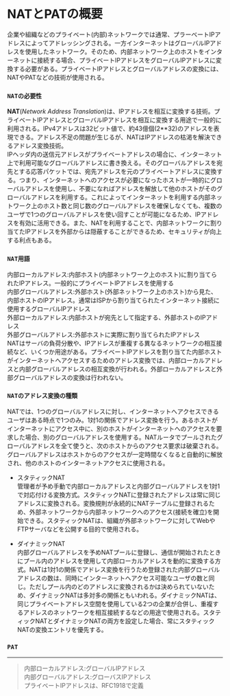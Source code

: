 # NATとPATの概要
企業や組織などのプライベート(内部)ネットワークでは通常、プラーベートIPアドレスによってアドレッシングされる。一方インターネットはグローバルIPアドレスを使用したネットワーク。そのため、内部ネットワーク上のホストをインターネットに接続する場合、プライベートIPアドレスをグローバルIPアドレスに変換する必要がある。プライベートIPアドレスとグローバルアドレスの変換には、NATやPATなどの技術が使用される。

### `NATの必要性`
**NAT**(*Network Address Translation*)は、IPアドレスを相互に変換する技術。プライベートIPアドレスとグローバルIPアドレスを相互に変換する用途で一般的に利用される。IPv4アドレスは32ビット値で、約43億個(2**32)のアドレスを表現できる。アドレス不足の問題が生じるが、NATはIPアドレスの枯渇を解決できるアドレス変換技術。  
IPヘッダ内の送信元アドレスがプライベートアドレスの場合に、インターネット上で利用可能なグローバルアドレスに書き換える。そのグローバルアドレスを宛先とする応答パケットでは、宛先アドレスを元のプライベートアドレスに変換する。つまり、インターネットへのアクセスが必要になったホストが一時的にグローバルアドレスを使用し、不要になればアドレスを解放して他のホストがそのグローバルアドレスを利用する。これによってインターネットを利用する内部ネットワーク上のホスト数と同じ数のグローバルアドレスを確保しなくても、複数のユーザで1つのグローバルアドレスを使い回すことが可能になるため、IPアドレスを有効に活用できる。また、NATを利用することで、内部ネットワークに割り当てたIPアドレスを外部からは隠蔽することができるため、セキュリティが向上する利点もある。

### `NAT用語`
内部ローカルアドレス:内部ホスト(内部ネットワーク上のホスト)に割り当てられたIPアドレス。一般的にプライベートIPアドレスを使用する  
内部グローバルアドレス:外部ホスト(外部ネットワーク上のホスト)から見た、内部ホストのIPアドレス。通常はISPから割り当てられたインターネット接続に使用するグローバルIPアドレス  
外部ローカルアドレス:内部ホストが宛先として指定する、外部ホストのIPアドレス  
外部グローバルアドレス:外部ホストに実際に割り当てられたIPアドレス  
NATはサーバの負荷分散や、IPアドレスが重複する異なるネットワークの相互接続など、いくつか用途がある。プライベートIPアドレスを割り当てた内部ホストがインターネットへアクセスするためのアドレス変換では、内部ローカルアドレスと内部グローバルアドレスの相互変換が行われる。外部ローカルアドレスと外部グローバルアドレスの変換は行われない。

### `NATのアドレス変換の種類`
NATでは、1つのグローバルアドレスに対し、インターネットへアクセスできるユーザはある時点で1つのみ。1対1の関係でアドレス変換を行う。あるホストがインターネットにアクセス中に、別のホストがインターネットへのアクセスを要求した場合、別のグローバルアドレスを使用する。NATルータでプールされたグローバルアドレスを全て使うと、次のホストからのアクセス要求は破棄される。グローバルアドレスはホストからのアクセスが一定時間なくなると自動的に解放され、他のホストのインターネットアクセスに使用される。

- スタティックNAT  
管理者が予め手動で内部ローカルアドレスと内部グローバルアドレスを1対1で対応付ける変換方式。スタティックNATに登録されたアドレスは常に同じアドレスに変換される。変換規則が永続的にNATテーブルに登録されるため、外部ネットワークから内部ネットワークへのアクセス(接続を確立)を開始できる。スタティックNATは、組織が外部ネットワークに対してWebやFTPサーバなどを公開する目的で使用される。

- ダイナミックNAT  
内部グローバルアドレスを予めNATプールに登録し、通信が開始されたときにプール内のアドレスを使用して内部ローカルアドレスを動的に変換する方式。NATは1対1の関係でアドレス変換を行うため登録された内部グローバルアドレスの数は、同時にインターネットへアクセス可能なユーザの数と同じ。ただしプール内のどのアドレスに変換されるかは決められていないため、ダイナミックNATは多対多の関係ともいわれる。ダイナミックNATは、同じプライベートアドレス空間を使用している2つの企業が合併し、重複するアドレスのネットワークを相互接続するなどの用途で使用される。スタティックNATとダイナミックNATの両方を設定した場合、常にスタティックNATの変換エントリを優先する。

### `PAT`

---
> 内部ローカルアドレス:グローバルIPアドレス  
> 内部グローバルアドレス:グローバスIPアドレス  
> プライベートIPアドレスは、RFC1918で定義
